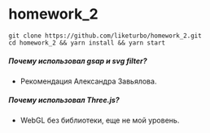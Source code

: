 # homework_2
```
git clone https://github.com/liketurbo/homework_2.git
cd homework_2 && yarn install && yarn start
```
##### Почему использовал gsap и svg filter?
- Рекомендация Александра Завьялова.
##### Почему использовал Three.js?
- WebGL без библиотеки, еще не мой уровень.
